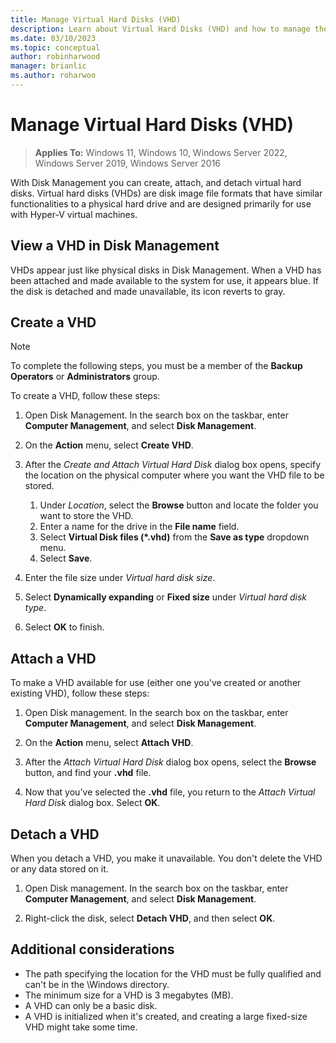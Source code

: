 ```yaml
---
title: Manage Virtual Hard Disks (VHD)
description: Learn about Virtual Hard Disks (VHD) and how to manage them with Disk Management, where you can view, create, attach, and detach them in a computer.
ms.date: 03/10/2023
ms.topic: conceptual
author: robinharwood
manager: brianlic
ms.author: roharwoo
---
```


# Manage Virtual Hard Disks (VHD)

> **Applies To:** Windows 11, Windows 10, Windows Server 2022, Windows Server 2019, Windows Server 2016

With Disk Management you can create, attach, and detach virtual hard disks. Virtual hard disks (VHDs) are disk image file formats that have similar functionalities to a physical hard drive and are designed primarily for use with Hyper-V virtual machines.

## View a VHD in Disk Management

VHDs appear just like physical disks in Disk Management. When a VHD has been attached and made available to the system for use, it appears blue. If the disk is detached and made unavailable, its icon reverts to gray.

## Create a VHD

> [!NOTE]
> To complete the following steps, you must be a member of the **Backup Operators** or **Administrators** group.

To create a VHD, follow these steps:

1. Open Disk Management. In the search box on the taskbar, enter **Computer Management**, and select **Disk Management**.

1. On the **Action** menu, select **Create VHD**.

1. After the *Create and Attach Virtual Hard Disk* dialog box opens, specify the location on the physical computer where you want the VHD file to be stored.
     1. Under *Location*, select the **Browse** button and locate the folder you want to store the VHD.
     1. Enter a name for the drive in the **File name** field.
     1. Select **Virtual Disk files (*.vhd)** from the **Save as type** dropdown menu.
     1. Select **Save**.

1. Enter the file size under *Virtual hard disk size*.

1. Select **Dynamically expanding** or **Fixed size** under *Virtual hard disk type*.

1. Select **OK** to finish.

## Attach a VHD

To make a VHD available for use (either one you've created or another existing VHD), follow these steps:

1. Open Disk management. In the search box on the taskbar, enter **Computer Management**, and select **Disk Management**.

1. On the **Action** menu, select **Attach VHD**.

1. After the *Attach Virtual Hard Disk* dialog box opens, select the **Browse** button, and find your **.vhd** file.

1. Now that you've selected the **.vhd** file, you return to the *Attach Virtual Hard Disk* dialog box. Select **OK**.

## Detach a VHD

When you detach a VHD, you make it unavailable. You don't delete the VHD or any data stored on it.

1. Open Disk management. In the search box on the taskbar, enter **Computer Management**, and select **Disk Management**.

1. Right-click the disk, select **Detach VHD**, and then select **OK**.

## Additional considerations

- The path specifying the location for the VHD must be fully qualified and can't be in the \\Windows directory.
- The minimum size for a VHD is 3 megabytes (MB).
- A VHD can only be a basic disk.
- A VHD is initialized when it's created, and creating a large fixed-size VHD might take some time.
